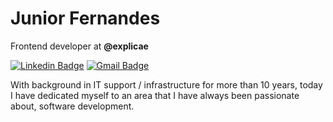 # Junior Fernandes 

Frontend developer at **@explicae** 

[![Linkedin Badge](https://img.shields.io/badge/-Junior%20Fernandes-6633cc?style=flat-square&logo=Linkedin&logoColor=white&link=https://www.linkedin.com/in/waldisonjunior/)](https://www.linkedin.com/in/waldisonjunior/) 
[![Gmail Badge](https://img.shields.io/badge/-junior_bass8@gmail.com-6633cc?style=flat-square&logo=Gmail&logoColor=white&link=mailto:junior_bass8@gmail.com)](mailto:junior_bass8@gmail.com)

With background in IT support / infrastructure for more than 10 years, today I have dedicated myself to an area that I have always been passionate about, software development.

